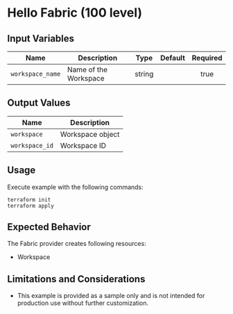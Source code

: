 # Hello Fabric (100 level)

## Input Variables

| Name                    | Description                  | Type   | Default | Required |
|-------------------------|------------------------------|--------|---------|:--------:|
| `workspace_name`        | Name of the Workspace        | string |         |   true   |

## Output Values

| Name           | Description      |
|----------------|------------------|
| `workspace`    | Workspace object |
| `workspace_id` | Workspace ID     |

## Usage

Execute example with the following commands:

```shell
terraform init
terraform apply
```

## Expected Behavior

The Fabric provider creates following resources:

- Workspace

## Limitations and Considerations

- This example is provided as a sample only and is not intended for production use without further customization.
